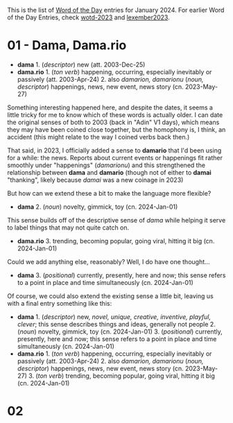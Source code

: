 This is the list of [Word of the Day](_root) entries for January 2024. For earlier Word of the Day Entries, check [wotd-2023](wotd-2023.md) and [lexember2023](lexember2023.md).

# 01 - Dama, Dama.rio

- **dama** 1. (_descriptor_) new (att. 2003-Dec-25)
- **dama.rio** 1. (_ton verb_) happening, occurring, especially inevitably or passively (att. 2003-Apr-24) 2. also _damarion, damarionu_ (_noun, descriptor_) happenings, news, new event, news story (cn. 2023-May-27)

Something interesting happened here, and despite the dates, it seems a little tricky for me to know which of these words is actually older. I can date the original senses of both to 2003 (back in "Adin" V1 days), which means they may have been coined close together, but the homophony is, I think, an accident (this might relate to the way I coined verbs back then.)

That said, in 2023, I officially added a sense to **damario** that I'd been using for a while: the news. Reports about current events or happenings fit rather smoothly under "happenings" (*damarionu*) and this strengthened the relationship between **dama** and **damario** (though not of either to **damai** "thanking", likely because *damai* was a new coinage in 2023)

But how can we extend these a bit to make the language more flexible?

- **dama** 2. (_noun_) novelty, gimmick, toy (cn. 2024-Jan-01)

This sense builds off of the descriptive sense of *dama* while helping it serve to label things that may not quite catch on.

- **dama.rio** 3. trending, becoming popular, going viral, hitting it big (cn. 2024-Jan-01)

Could we add anything else, reasonably? Well, I do have one thought...

- **dama** 3. (_positional_) currently, presently, here and now; this sense refers to a point in place and time simultaneously (cn. 2024-Jan-01)

Of course, we could also extend the existing sense a little bit, leaving us with a final entry something like this:

- **dama** 1. (_descriptor_) new, _novel, unique, creative, inventive, playful, clever_; this sense describes things and ideas, generally not people 2. (_noun_) novelty, gimmick, toy (cn. 2024-Jan-01) 3. (_positional_) currently, presently, here and now; this sense refers to a point in place and time simultaneously (cn. 2024-Jan-01)
- **dama.rio** 1. (_ton verb_) happening, occurring, especially inevitably or passively (att. 2003-Apr-24) 2. also _damarion, damarionu_ (_noun, descriptor_) happenings, news, new event, news story (cn. 2023-May-27) 3. (_ton verb_) trending, becoming popular, going viral, hitting it big (cn. 2024-Jan-01)

# 02
